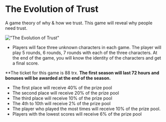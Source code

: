 #	             The Evolution of Trust
A game theory of why &amp; how we trust. This game will reveal why people need trust.

!["The Evolution of Trust"](https://trust-tron.oss-cn-beijing.aliyuncs.com/68747470733a2f2f692e696d6775722e636f6d2f6b6465373630792e706e67.png)


* Players will face three unknown characters in each game. The player will play 5 rounds, 6 rounds, 7 rounds with each of the three characters. At the end of the game, you will know the identity of the characters and get a final score.

**The ticket for this game is 88 trx.
**The first season will last 72 hours and bonuses will be awarded at the end of the season.**

* The first place will receive 40% of the prize pool
* The second place will receive 20% of the prize pool
* The third place will receive 10% of the prize pool
* The 4th to 10th will receive 2% of the prize pool
* The player who played the most times will receive 10% of the prize pool.
* Players with the lowest scores will receive 6% of the prize pool

